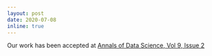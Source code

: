 ```yaml
---
layout: post
date: 2020-07-08
inline: true
---
```


Our work has been accepted at <a href = "https://www.springer.com/journal/40745">Annals of Data Science, Vol 9, Issue 2</a>
